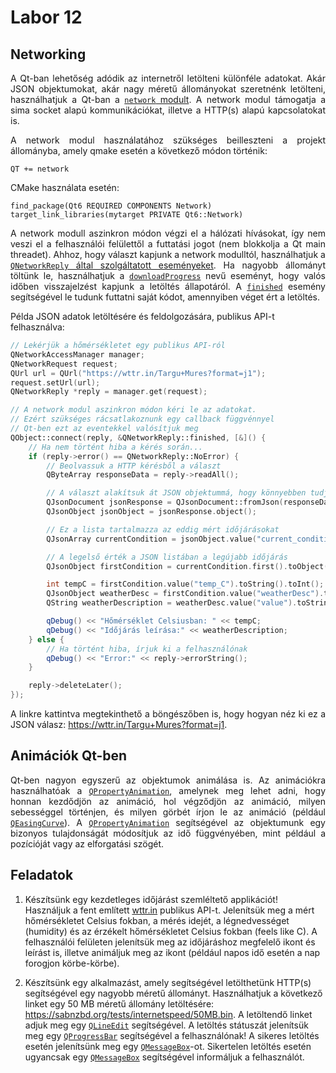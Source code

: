 # Labor 12

## Networking

<p align="justify"> A Qt-ban lehetőség adódik az internetről letölteni különféle adatokat. Akár JSON objektumokat, akár nagy méretű állományokat szeretnénk letölteni, használhatjuk a Qt-ban a <a href="https://doc.qt.io/qt-6/qtnetwork-index.html"><code>network</code> modult</a>. A network modul támogatja a sima socket alapú kommunikációkat, illetve a HTTP(s) alapú kapcsolatokat is.</p>

<p align="justify">A network modul használatához szükséges beilleszteni a projekt állományba, amely qmake esetén a következő módon történik:</p>

```qmake
QT += network
```

<p align="justify">CMake használata esetén:</p>

```cmakelists
find_package(Qt6 REQUIRED COMPONENTS Network)
target_link_libraries(mytarget PRIVATE Qt6::Network)
```

<p align="justify">A network modull aszinkron módon végzi el a hálózati hívásokat, így nem veszi el a felhasználói felülettől a futtatási jogot (nem blokkolja a Qt main threadet). Ahhoz, hogy választ kapjunk a network modulltól, használhatjuk a <a href="https://doc.qt.io/qt-6/qnetworkreply.html#signals"><code>QNetworkReply</code> által szolgáltatott eseményeket</a>. Ha nagyobb állományt töltünk le, használhatjuk a <a href="https://doc.qt.io/qt-6/qnetworkreply.html#downloadProgress"><code>downloadProgress</code></a> nevű eseményt, hogy valós időben visszajelzést kapjunk a letöltés állapotáról. A <a href="https://doc.qt.io/qt-6/qnetworkreply.html#finished"><code>finished</code></a> esemény segítségével le tudunk futtatni saját kódot, amennyiben véget ért a letöltés.</p>

Példa JSON adatok letöltésére és feldolgozására, publikus API-t felhasználva:

```cpp
// Lekérjük a hőmérsékletet egy publikus API-ról
QNetworkAccessManager manager;
QNetworkRequest request;
QUrl url = QUrl("https://wttr.in/Targu+Mures?format=j1");
request.setUrl(url);
QNetworkReply *reply = manager.get(request);

// A network modul aszinkron módon kéri le az adatokat.
// Ezért szükséges rácsatlakoznunk egy callback függvénnyel
// Qt-ben ezt az eventekkel valósítjuk meg
QObject::connect(reply, &QNetworkReply::finished, [&]() {
    // Ha nem történt hiba a kérés során...
    if (reply->error() == QNetworkReply::NoError) {
        // Beolvassuk a HTTP kérésből a választ
        QByteArray responseData = reply->readAll();

        // A választ alakítsuk át JSON objektummá, hogy könnyebben tudjuk feldolgozni
        QJsonDocument jsonResponse = QJsonDocument::fromJson(responseData);
        QJsonObject jsonObject = jsonResponse.object();

        // Ez a lista tartalmazza az eddig mért időjárásokat
        QJsonArray currentCondition = jsonObject.value("current_condition").toArray();

        // A legelső érték a JSON listában a legújabb időjárás
        QJsonObject firstCondition = currentCondition.first().toObject();

        int tempC = firstCondition.value("temp_C").toString().toInt();
        QJsonObject weatherDesc = firstCondition.value("weatherDesc").toArray().first().toObject();
        QString weatherDescription = weatherDesc.value("value").toString();

        qDebug() << "Hőmérséklet Celsiusban: " << tempC;
        qDebug() << "Időjárás leírása:" << weatherDescription;
    } else {
        // Ha történt hiba, írjuk ki a felhasználónak
        qDebug() << "Error:" << reply->errorString();
    }

    reply->deleteLater();
});
```

<p align="justify">A linkre kattintva megtekinthető a böngészőben is, hogy hogyan néz ki ez a JSON válasz: <a href="https://wttr.in/Targu+Mures?format=j1">https://wttr.in/Targu+Mures?format=j1</a>.</p>

## Animációk Qt-ben

<p align="justify">Qt-ben nagyon egyszerű az objektumok animálása is. Az animációkra használhatóak a <a href="https://doc.qt.io/qt-6/qpropertyanimation.html"><code>QPropertyAnimation</code></a>, amelynek meg lehet adni, hogy honnan kezdődjön az animáció, hol végződjön az animáció, milyen sebességgel történjen, és milyen görbét írjon le az animáció (például <a href="https://doc.qt.io/qt-6/qeasingcurve.html"><code>QEasingCurve</code></a>). A <a href="https://doc.qt.io/qt-6/qpropertyanimation.html"><code>QPropertyAnimation</code></a> segítségével az objektumunk egy bizonyos tulajdonságát módosítjuk az idő függvényében, mint például a pozícióját vagy az elforgatási szögét.</p>

## Feladatok

1. Készítsünk egy kezdetleges időjárást szemléltető applikációt! Használjuk a fent említett <a href="https://wttr.in/Targu+Mures?format=j1">wttr.in</a> publikus API-t. Jelenítsük meg a mért hőmérsékletet Celsius fokban, a mérés idejét, a légnedvességet (humidity) és az érzékelt hőmérsékletet Celsius fokban (feels like C). A felhasználói felületen jelenítsük meg az időjáráshoz megfelelő ikont és leírást is, illetve animáljuk meg az ikont (például napos idő esetén a nap forogjon körbe-körbe).

2. Készítsünk egy alkalmazást, amely segítségével letölthetünk HTTP(s) segítségével egy nagyobb méretű állományt. Használhatjuk a következő linket egy 50 MB méretű állomány letöltésére: <a href="https://sabnzbd.org/tests/internetspeed/50MB.bin">https://sabnzbd.org/tests/internetspeed/50MB.bin</a>. A letöltendő linket adjuk meg egy <a href="https://doc.qt.io/qt-6/qlineedit.html"><code>QLineEdit</code></a> segítségével. A letöltés státuszát jelenítsük meg egy <a  href="https://doc.qt.io/qt-6/qprogressbar.html"><code>QProgressBar</code></a> segítségével a felhasználónak! A sikeres letöltés esetén jelenítsünk meg egy <a href="https://doc.qt.io/qt-6/qmessagebox.html"><code>QMessageBox</code></a>-ot. Sikertelen letöltés esetén ugyancsak egy <a href="https://doc.qt.io/qt-6/qmessagebox.html"><code>QMessageBox</code></a> segítségével informáljuk a felhasználót.
